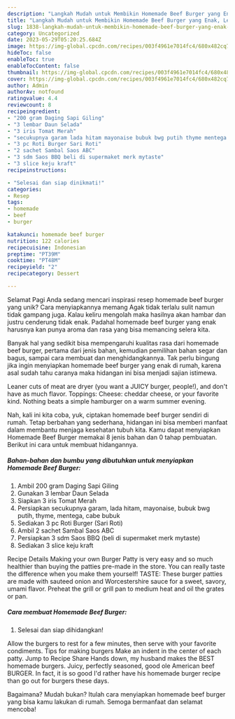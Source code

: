```yaml
---
description: "Langkah Mudah untuk Membikin Homemade Beef Burger yang Enak, Lezat"
title: "Langkah Mudah untuk Membikin Homemade Beef Burger yang Enak, Lezat"
slug: 1838-langkah-mudah-untuk-membikin-homemade-beef-burger-yang-enak-lezat
category: Uncategorized
date: 2023-05-29T05:20:25.684Z
image: https://img-global.cpcdn.com/recipes/003f4961e7014fc4/680x482cq70/homemade-beef-burger-foto-resep-utama.jpg
hideToc: false
enableToc: true
enableTocContent: false
thumbnail: https://img-global.cpcdn.com/recipes/003f4961e7014fc4/680x482cq70/homemade-beef-burger-foto-resep-utama.jpg
cover: https://img-global.cpcdn.com/recipes/003f4961e7014fc4/680x482cq70/homemade-beef-burger-foto-resep-utama.jpg
author: Admin
authorAv: notfound
ratingvalue: 4.4
reviewcount: 8
recipeingredient:
- "200 gram Daging Sapi Giling"
- "3 lembar Daun Selada"
- "3 iris Tomat Merah"
- "secukupnya garam lada hitam mayonaise bubuk bwg putih thyme mentega cabe bubuk"
- "3 pc Roti Burger Sari Roti"
- "2 sachet Sambal Saos ABC"
- "3 sdm Saos BBQ beli di supermaket merk mytaste"
- "3 slice keju kraft"
recipeinstructions:

- "Selesai dan siap dinikmati!"
categories:
- Resep
tags:
- homemade
- beef
- burger

katakunci: homemade beef burger 
nutrition: 122 calories
recipecuisine: Indonesian
preptime: "PT39M"
cooktime: "PT48M"
recipeyield: "2"
recipecategory: Dessert

---
```



Selamat Pagi Anda sedang mencari inspirasi resep homemade beef burger yang unik? Cara menyiapkannya memang Agak tidak terlalu sulit namun tidak gampang juga. Kalau keliru mengolah maka hasilnya akan hambar dan justru cenderung tidak enak. Padahal homemade beef burger yang enak harusnya kan punya aroma dan rasa yang bisa memancing selera kita.


Banyak hal yang sedikit bisa mempengaruhi kualitas rasa dari homemade beef burger, pertama dari jenis bahan, kemudian pemilihan bahan segar dan bagus, sampai cara membuat dan menghidangkannya. Tak perlu bingung jika ingin menyiapkan homemade beef burger yang enak di rumah, karena asal sudah tahu caranya maka hidangan ini bisa menjadi sajian istimewa.

Leaner cuts of meat are dryer (you want a JUICY burger, people!), and don&#39;t have as much flavor. Toppings: Cheese: cheddar cheese, or your favorite kind. Nothing beats a simple hamburger on a warm summer evening.


Nah, kali ini kita coba, yuk, ciptakan homemade beef burger sendiri di rumah. Tetap berbahan yang sederhana, hidangan ini bisa memberi manfaat dalam membantu menjaga kesehatan tubuh kita. Kamu dapat menyiapkan Homemade Beef Burger memakai 8 jenis bahan dan 0 tahap pembuatan. Berikut ini cara untuk membuat hidangannya.

<!--inarticleads1-->

##### Bahan-bahan dan bumbu yang dibutuhkan untuk menyiapkan Homemade Beef Burger:

1. Ambil 200 gram Daging Sapi Giling
1. Gunakan 3 lembar Daun Selada
1. Siapkan 3 iris Tomat Merah
1. Persiapkan secukupnya garam, lada hitam, mayonaise, bubuk bwg putih, thyme, mentega, cabe bubuk
1. Sediakan 3 pc Roti Burger (Sari Roti)
1. Ambil 2 sachet Sambal Saos ABC
1. Persiapkan 3 sdm Saos BBQ (beli di supermaket merk mytaste)
1. Sediakan 3 slice keju kraft


Recipe Details Making your own Burger Patty is very easy and so much healthier than buying the patties pre-made in the store. You can really taste the difference when you make them yourself! TASTE: These burger patties are made with sauteed onion and Worcestershire sauce for a sweet, savory, umami flavor. Preheat the grill or grill pan to medium heat and oil the grates or pan. 

<!--inarticleads2-->

##### Cara membuat Homemade Beef Burger:


1. Selesai dan siap dihidangkan!

Allow the burgers to rest for a few minutes, then serve with your favorite condiments. Tips for making burgers Make an indent in the center of each patty. Jump to Recipe Share Hands down, my husband makes the BEST homemade burgers. Juicy, perfectly seasoned, good ole American beef BURGER. In fact, it is so good I&#39;d rather have his homemade burger recipe than go out for burgers these days. 

Bagaimana? Mudah bukan? Itulah cara menyiapkan homemade beef burger yang bisa kamu lakukan di rumah. Semoga bermanfaat dan selamat mencoba!
